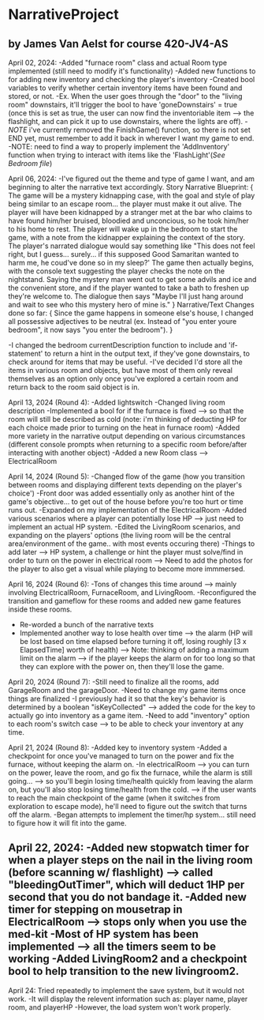 # NarrativeProject
## by James Van Aelst for course 420-JV4-AS

April 02, 2024:
-Added "furnace room" class and actual Room type implemented (still need to modify it's functionality)
-Added new functions to for adding new inventory and checking the player's inventory
-Created bool variables to verify whether certain inventory items have been found and stored, or not.
-Ex. When the user goes through the "door" to the "living room" downstairs, it'll trigger the bool to have 'goneDownstairs' = true (once this 
is set as true, the user can now find the inventoriable item --> the flashlight, and can pick it up to use downstairs, where the lights are off).
-*NOTE* i've currently removed the FinishGame() function, so there is not set END yet, must remember to add it back in wherever I want my game to end.
-NOTE: need to find a way to properly implement the 'AddInventory' function when trying to interact with items like the 'FlashLight'(*See Bedroom file*)

April 06, 2024:
-I've figured out the theme and type of game I want, and am beginning to alter the narrative text accordingly.
Story Narrative Blueprint:
{
The game will be a mystery kidnapping case, with the goal and style of play being similar to an escape room... the player must make it out alive.
The player will have been kidnapped by a stranger met at the bar who claims to have found him/her bruised, bloodied and unconcious, so he took him/her to his home to rest.
The player will wake up in the bedroom to start the game, with a note from the kidnapper explaining the context of the story.
The player's narrated dialogue would say something like "This does not feel right, but I guess... surely... if this supposed Good Samaritan wanted to harm me, he coud've done so in my sleep?'
The game then actually begins, with the console text suggesting the player checks the note on the nightstand. Saying the mystery man went out to get some advils and ice and the convenient store, and if the player wanted to take a bath to freshen up they're welcome to.
The dialogue then says "Maybe I'll just hang around and wait to see who this mystery hero of mine is."
}
Narrative/Text Changes done so far:
{
Since the game happens in someone else's house, I changed all possessive adjectives to be neutral (ex. Instead of "you enter youre bedroom", it now says "you enter the bedroom").
}

-I changed the bedroom currentDescription function to include and 'if-statement' to return a hint in the output text, if they've gone downstairs, to check around for items that may be useful.
-I've decided I'd store all the items in various room and objects, but have most of them only reveal themselves as an option only once you've explored a certain room and return back to the room said object is in. 

April 13, 2024 (Round 4):
-Added lightswitch
-Changed living room description
-Implemented a bool for if the furnace is fixed --> so that the room will still be described as cold (note: i'm thinking of deducting HP for each choice made prior to turning on the heat in furnace room)
-Added more variety in the narrative output depending on various circumstances (different console prompts when returning to a specific room before/after interacting with another object)
-Added a new Room class --> ElectricalRoom 

April 14, 2024 (Round 5):
-Changed flow of the game (how you transition between rooms and displaying different texts depending on the player's choice')
-Front door was added essentially only as another hint of the game's objective... to get out of the house before you're too hurt or time runs out.
-Expanded on my implementation of the ElectricalRoom
-Added various scenarios where a player can potentially lose HP --> just need to implement an actual HP system.
-Edited the LivingRoom scenarios, and expanding on the players' options (the living room will be the central area/environment of the game.. with most events occuring there)
-Things to add later --> HP system, a challenge or hint the player must solve/find in order to turn on the power in electrical room
		--> Need to add the photos for the player to also get a visual while playing to become more immmersed.

April 16, 2024 (Round 6):
-Tons of changes this time around --> mainly involving ElectricalRoom, FurnaceRoom, and LivingRoom.
-Reconfigured the transition and gameflow for these rooms and added new game features inside these rooms.
- Re-worded a bunch of the narrative texts
- Implemented another way to lose health over time --> the alarm (HP will be lost based on time elapsed before turning it off, losing roughly [3 x ElapsedTime] worth of health)
		--> Note: thinking of adding a maximum limit on the alarm --> if the player keeps the alarm on for too long so that they can explore with the power on, then they'll lose the game.

April 20, 2024 (Round 7):
-Still need to finalize all the rooms, add GarageRoom and the garageDoor.
-Need to change my game items once things are finalized
-I previously had it so that the key's behavior is determined by a boolean "isKeyCollected" --> added the code for the key to actually go into inventory as a game item.
-Need to add "inventory" option to each room's switch case --> to be able to check your inventory at any time.

April 21, 2024 (Round 8):
-Added key to inventory system
-Added a checkpoint for once you've managed to turn on the power and fix the furnace, without keeping the alarm on.
-In electricalRoom --> you can turn on the power, leave the room, and go fix the furnace, while the alarm is still going... 
					--> so you'll begin losing time/health quickly from leaving the alarm on, but you'll also stop losing time/health from the cold.
	--> if the user wants to reach the main checkpoint of the game (when it switches from exploration to escape mode), he'll need to figure out the switch that turns off the alarm.
-Began attempts to implement the timer/hp system... still need to figure how it will fit into the game.

April 22, 2024:
-Added new stopwatch timer for when a player steps on the nail in the living room (before scanning w/ flashlight) --> called "bleedingOutTimer", which will deduct 1HP per second that you do not bandage it.
-Added new timer for stepping on mousetrap in ElectricalRoom --> stops only when you use the med-kit
-Most of HP system has been implemented --> all the timers seem to be working
-Added LivingRoom2 and a checkpoint bool to help transition to the new livingroom2.
-

April 24:
Tried repeatedly to implement the save system, but it would not work. 
-It will display the relevent information such as: player name, player room, and playerHP
-However, the load system won't work properly. 